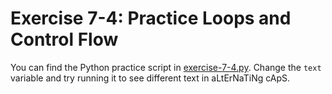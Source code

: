 # Exercise 7-4: Practice Loops and Control Flow

You can find the Python practice script in [exercise-7-4.py](./exercise-7-4.py). Change the `text` variable and try running it to see different text in aLtErNaTiNg cApS.
